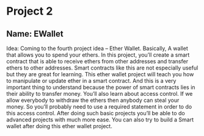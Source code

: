 # Project 2

## Name: EWallet

Idea: Coming to the fourth project idea – Ether Wallet. Basically, A wallet that allows you to spend your ethers. In this project, you’ll create a smart contract that is able to receive ethers from other addresses and transfer ethers to other addresses. Smart contracts like this are not especially useful but they are great for learning. This ether wallet project will teach you how to manipulate or update ether in a smart contract. And this is a very important thing to understand because the power of smart contracts lies in their ability to transfer money. You’ll also learn about access control. If we allow everybody to withdraw the ethers then anybody can steal your money. So you’ll probably need to use a required statement in order to do this access control. After doing such basic projects you’ll be able to do advanced projects with much more ease. You can also try to build a Smart wallet after doing this ether wallet project.
